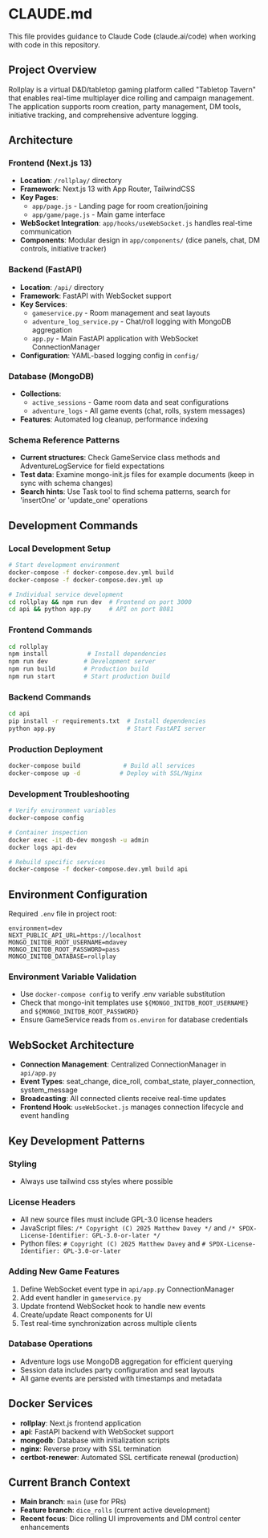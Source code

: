 # CLAUDE.md

This file provides guidance to Claude Code (claude.ai/code) when working with code in this repository.

## Project Overview

Rollplay is a virtual D&D/tabletop gaming platform called "Tabletop Tavern" that enables real-time multiplayer dice rolling and campaign management. The application supports room creation, party management, DM tools, initiative tracking, and comprehensive adventure logging.

## Architecture

### Frontend (Next.js 13)
- **Location**: `/rollplay/` directory
- **Framework**: Next.js 13 with App Router, TailwindCSS
- **Key Pages**: 
  - `app/page.js` - Landing page for room creation/joining
  - `app/game/page.js` - Main game interface
- **WebSocket Integration**: `app/hooks/useWebSocket.js` handles real-time communication
- **Components**: Modular design in `app/components/` (dice panels, chat, DM controls, initiative tracker)

### Backend (FastAPI)
- **Location**: `/api/` directory  
- **Framework**: FastAPI with WebSocket support
- **Key Services**:
  - `gameservice.py` - Room management and seat layouts
  - `adventure_log_service.py` - Chat/roll logging with MongoDB aggregation
  - `app.py` - Main FastAPI application with WebSocket ConnectionManager
- **Configuration**: YAML-based logging config in `config/`

### Database (MongoDB)
- **Collections**:
  - `active_sessions` - Game room data and seat configurations
  - `adventure_logs` - All game events (chat, rolls, system messages)
- **Features**: Automated log cleanup, performance indexing

### Schema Reference Patterns
- **Current structures**: Check GameService class methods and AdventureLogService for field expectations
- **Test data**: Examine mongo-init.js files for example documents (keep in sync with schema changes)
- **Search hints**: Use Task tool to find schema patterns, search for 'insertOne' or 'update_one' operations

## Development Commands

### Local Development Setup
```bash
# Start development environment
docker-compose -f docker-compose.dev.yml build
docker-compose -f docker-compose.dev.yml up

# Individual service development
cd rollplay && npm run dev  # Frontend on port 3000
cd api && python app.py     # API on port 8081
```

### Frontend Commands
```bash
cd rollplay
npm install           # Install dependencies
npm run dev          # Development server
npm run build        # Production build
npm run start        # Start production build
```

### Backend Commands  
```bash
cd api
pip install -r requirements.txt  # Install dependencies
python app.py                    # Start FastAPI server
```

### Production Deployment
```bash
docker-compose build            # Build all services
docker-compose up -d           # Deploy with SSL/Nginx
```

### Development Troubleshooting
```bash
# Verify environment variables
docker-compose config

# Container inspection
docker exec -it db-dev mongosh -u admin
docker logs api-dev

# Rebuild specific services
docker-compose -f docker-compose.dev.yml build api
```

## Environment Configuration

Required `.env` file in project root:
```env
environment=dev
NEXT_PUBLIC_API_URL=https://localhost
MONGO_INITDB_ROOT_USERNAME=mdavey
MONGO_INITDB_ROOT_PASSWORD=pass
MONGO_INITDB_DATABASE=rollplay
```

### Environment Variable Validation
- Use `docker-compose config` to verify .env variable substitution
- Check that mongo-init templates use `${MONGO_INITDB_ROOT_USERNAME}` and `${MONGO_INITDB_ROOT_PASSWORD}`
- Ensure GameService reads from `os.environ` for database credentials

## WebSocket Architecture

- **Connection Management**: Centralized ConnectionManager in `api/app.py`
- **Event Types**: seat_change, dice_roll, combat_state, player_connection, system_message
- **Broadcasting**: All connected clients receive real-time updates
- **Frontend Hook**: `useWebSocket.js` manages connection lifecycle and event handling

## Key Development Patterns
### Styling
- Always use tailwind css styles where possible

### License Headers
- All new source files must include GPL-3.0 license headers
- JavaScript files: `/* Copyright (C) 2025 Matthew Davey */` and `/* SPDX-License-Identifier: GPL-3.0-or-later */`
- Python files: `# Copyright (C) 2025 Matthew Davey` and `# SPDX-License-Identifier: GPL-3.0-or-later`

### Adding New Game Features
1. Define WebSocket event type in `api/app.py` ConnectionManager
2. Add event handler in `gameservice.py` 
3. Update frontend WebSocket hook to handle new events
4. Create/update React components for UI
5. Test real-time synchronization across multiple clients

### Database Operations
- Adventure logs use MongoDB aggregation for efficient querying
- Session data includes party configuration and seat layouts
- All game events are persisted with timestamps and metadata

## Docker Services
- **rollplay**: Next.js frontend application
- **api**: FastAPI backend with WebSocket support  
- **mongodb**: Database with initialization scripts
- **nginx**: Reverse proxy with SSL termination
- **certbot-renewer**: Automated SSL certificate renewal (production)

## Current Branch Context
- **Main branch**: `main` (use for PRs)
- **Feature branch**: `dice_rolls` (current active development)
- **Recent focus**: Dice rolling UI improvements and DM control center enhancements